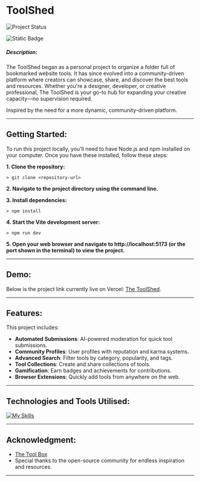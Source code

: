 # ToolShed

![Project Status](https://img.shields.io/badge/status-in_progress-Orange)

![Static Badge](https://img.shields.io/badge/made_with-React_+_Vite-blue)

##### **Description**:
The ToolShed began as a personal project to organize a folder full of bookmarked website tools. It has since evolved into a community-driven platform where creators can showcase, share, and discover the best tools and resources. Whether you're a designer, developer, or creative professional, The ToolShed is your go-to hub for expanding your creative capacity—no supervision required.

Inspired by the need for a more dynamic, community-driven platform.

-----

## Getting Started:

To run this project locally, you'll need to have Node.js and npm installed on your computer. Once you have these installed, follow these steps:

**1. Clone the repository:**

```
> git clone <repository-url>
```

**2. Navigate to the project directory using the command line.**

**3. Install dependencies:**

```
> npm install
```

**4. Start the Vite development server:**

```
> npm run dev
```

**5. Open your web browser and navigate to http://localhost:5173 (or the port shown in the terminal) to view the project.**

----
## Demo:
Below is the project link currently live on Vercel:
[The ToolShed](https://toolshed.vercel.app/).

----
## Features:
This project includes:
- **Automated Submissions**: AI-powered moderation for quick tool submissions.
- **Community Profiles**: User profiles with reputation and karma systems.
- **Advanced Search**: Filter tools by category, popularity, and tags.
- **Tool Collections**: Create and share collections of tools.
- **Gamification**: Earn badges and achievements for contributions.
- **Browser Extensions**: Quickly add tools from anywhere on the web.

----
## Technologies and Tools Utilised:

[![My Skills](https://skillicons.dev/icons?i=react,js,html,tailwind,css,vite,firebase,nodejs,express,vercel,vscode&perline=3)](https://skillicons.dev)

---

## Acknowledgment:
- [The Tool Box](https://thetoolbox.art/)
- Special thanks to the open-source community for endless inspiration and resources.

---
